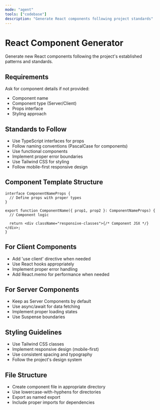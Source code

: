 ```yaml
---
mode: "agent"
tools: ["codebase"]
description: "Generate React components following project standards"
---
```


# React Component Generator

Generate new React components following the project's established patterns and standards.

## Requirements

Ask for component details if not provided:

- Component name
- Component type (Server/Client)
- Props interface
- Styling approach

## Standards to Follow

- Use TypeScript interfaces for props
- Follow naming conventions (PascalCase for components)
- Use functional components
- Implement proper error boundaries
- Use Tailwind CSS for styling
- Follow mobile-first responsive design

## Component Template Structure

```tsx
interface ComponentNameProps {
  // Define props with proper types
}

export function ComponentName({ prop1, prop2 }: ComponentNameProps) {
  // Component logic

  return <div className="responsive-classes">{/* Component JSX */}</div>;
}
```

## For Client Components

- Add 'use client' directive when needed
- Use React hooks appropriately
- Implement proper error handling
- Add React.memo for performance when needed

## For Server Components

- Keep as Server Components by default
- Use async/await for data fetching
- Implement proper loading states
- Use Suspense boundaries

## Styling Guidelines

- Use Tailwind CSS classes
- Implement responsive design (mobile-first)
- Use consistent spacing and typography
- Follow the project's design system

## File Structure

- Create component file in appropriate directory
- Use lowercase-with-hyphens for directories
- Export as named export
- Include proper imports for dependencies
